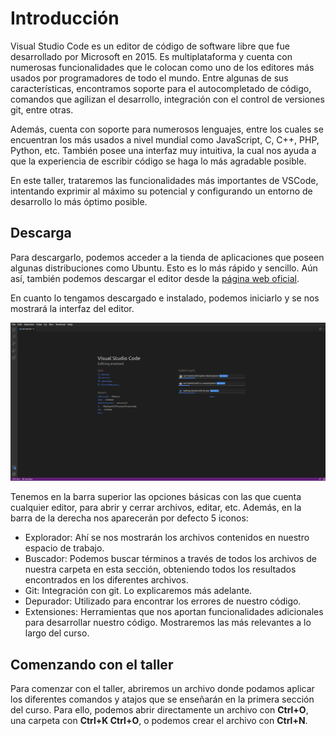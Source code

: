 # Introducción

Visual Studio Code es un editor de código de software libre que fue desarrollado por Microsoft en 2015. Es multiplataforma y cuenta con numerosas funcionalidades que le colocan como uno de los editores más usados por programadores de todo el mundo. Entre algunas de sus características, encontramos soporte para el autocompletado de código, comandos que agilizan el desarrollo, integración con el control de versiones git, entre otras.

Además, cuenta con soporte para numerosos lenguajes, entre los cuales se encuentran los más usados a nivel mundial como JavaScript, C, C++, PHP, Python, etc. También posee una interfaz muy intuitiva, la cual nos ayuda a que la experiencia de escribir código se haga lo más agradable posible.

En este taller, trataremos las funcionalidades más importantes de VSCode, intentando exprimir al máximo su potencial y configurando un entorno de desarrollo lo más óptimo posible.

## Descarga

Para descargarlo, podemos acceder a la tienda de aplicaciones que poseen algunas distribuciones como Ubuntu. Esto es lo más rápido y sencillo. Aún así, también podemos descargar el editor desde la [página web oficial](https://code.visualstudio.com/).

En cuanto lo tengamos descargado e instalado, podemos iniciarlo y se nos mostrará la interfaz del editor.

![VSCode interfaz](images/introduccion/inicio-vscode.png)

Tenemos en la barra superior las opciones básicas con las que cuenta cualquier editor, para abrir y cerrar archivos, editar, etc. Además, en la barra de la derecha nos aparecerán por defecto 5 iconos:

- Explorador: Ahí se nos mostrarán los archivos contenidos en nuestro espacio de trabajo.
- Buscador: Podemos buscar términos a través de todos los archivos de nuestra carpeta en esta sección, obteniendo todos los resultados encontrados en los diferentes archivos.
- Git: Integración con git. Lo explicaremos más adelante.
- Depurador: Utilizado para encontrar los errores de nuestro código.
- Extensiones: Herramientas que nos aportan funcionalidades adicionales para desarrollar nuestro código. Mostraremos las más relevantes a lo largo del curso.

## Comenzando con el taller

Para comenzar con el taller, abriremos un archivo donde podamos aplicar los diferentes comandos y atajos que se enseñarán en la primera sección del curso. Para ello, podemos abrir directamente un archivo con **Ctrl+O**, una carpeta con **Ctrl+K Ctrl+O**, o podemos crear el archivo con **Ctrl+N**.

<!-- Para este taller, es recomendable descargar [esta carpeta](), para poder trabajar con los mismos ejemplos a la vez que se sigue la documentación. -->
